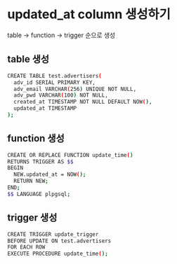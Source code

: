 # updated_at column 생성하기
table -> function -> trigger 순으로 생성

## table 생성
```bash
CREATE TABLE test.advertisers(
  adv_id SERIAL PRIMARY KEY,
  adv_email VARCHAR(256) UNIQUE NOT NULL,
  adv_pwd VARCHAR(100) NOT NULL,
  created_at TIMESTAMP NOT NULL DEFAULT NOW(),
  updated_at TIMESTAMP
);
```

## function 생성
```bash
CREATE OR REPLACE FUNCTION update_time()
RETURNS TRIGGER AS $$
BEGIN
  NEW.updated_at = NOW();
  RETURN NEW;
END;
$$ LANGUAGE plpgsql;
```

## trigger 생성
```bash
CREATE TRIGGER update_trigger
BEFORE UPDATE ON test.advertisers
FOR EACH ROW
EXECUTE PROCEDURE update_time();
```